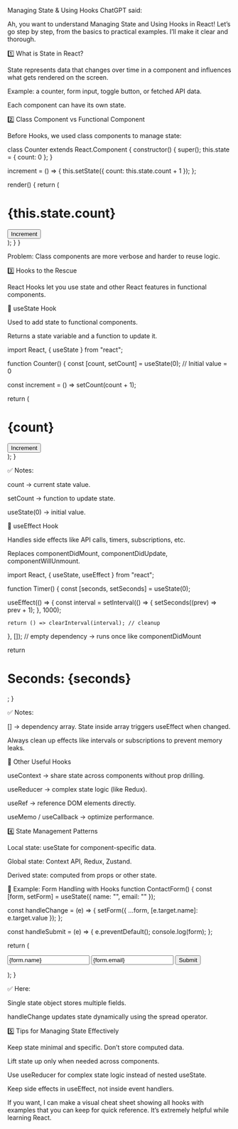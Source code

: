 Managing State & Using Hooks
ChatGPT said:

Ah, you want to understand Managing State and Using Hooks in React! Let’s go step by step, from the basics to practical examples. I’ll make it clear and thorough.

1️⃣ What is State in React?

State represents data that changes over time in a component and influences what gets rendered on the screen.

Example: a counter, form input, toggle button, or fetched API data.

Each component can have its own state.

2️⃣ Class Component vs Functional Component

Before Hooks, we used class components to manage state:

class Counter extends React.Component {
constructor() {
super();
this.state = { count: 0 };
}

increment = () => {
this.setState({ count: this.state.count + 1 });
};

render() {
return (
<div>
<h1>{this.state.count}</h1>
<button onClick={this.increment}>Increment</button>
</div>
);
}
}

Problem: Class components are more verbose and harder to reuse logic.

3️⃣ Hooks to the Rescue

React Hooks let you use state and other React features in functional components.

🔹 useState Hook

Used to add state to functional components.

Returns a state variable and a function to update it.

import React, { useState } from "react";

function Counter() {
const [count, setCount] = useState(0); // Initial value = 0

const increment = () => setCount(count + 1);

return (
<div>
<h1>{count}</h1>
<button onClick={increment}>Increment</button>
</div>
);
}

✅ Notes:

count → current state value.

setCount → function to update state.

useState(0) → initial value.

🔹 useEffect Hook

Handles side effects like API calls, timers, subscriptions, etc.

Replaces componentDidMount, componentDidUpdate, componentWillUnmount.

import React, { useState, useEffect } from "react";

function Timer() {
const [seconds, setSeconds] = useState(0);

useEffect(() => {
const interval = setInterval(() => {
setSeconds((prev) => prev + 1);
}, 1000);

    return () => clearInterval(interval); // cleanup

}, []); // empty dependency → runs once like componentDidMount

return <h1>Seconds: {seconds}</h1>;
}

✅ Notes:

[] → dependency array. State inside array triggers useEffect when changed.

Always clean up effects like intervals or subscriptions to prevent memory leaks.

🔹 Other Useful Hooks

useContext → share state across components without prop drilling.

useReducer → complex state logic (like Redux).

useRef → reference DOM elements directly.

useMemo / useCallback → optimize performance.

4️⃣ State Management Patterns

Local state: useState for component-specific data.

Global state: Context API, Redux, Zustand.

Derived state: computed from props or other state.

🔹 Example: Form Handling with Hooks
function ContactForm() {
const [form, setForm] = useState({ name: "", email: "" });

const handleChange = (e) => {
setForm({ ...form, [e.target.name]: e.target.value });
};

const handleSubmit = (e) => {
e.preventDefault();
console.log(form);
};

return (
<form onSubmit={handleSubmit}>
<input
        type="text"
        name="name"
        value={form.name}
        onChange={handleChange}
        placeholder="Name"
      />
<input
        type="email"
        name="email"
        value={form.email}
        onChange={handleChange}
        placeholder="Email"
      />
<button type="submit">Submit</button>
</form>
);
}

✅ Here:

Single state object stores multiple fields.

handleChange updates state dynamically using the spread operator.

5️⃣ Tips for Managing State Effectively

Keep state minimal and specific. Don’t store computed data.

Lift state up only when needed across components.

Use useReducer for complex state logic instead of nested useState.

Keep side effects in useEffect, not inside event handlers.

If you want, I can make a visual cheat sheet showing all hooks with examples that you can keep for quick reference. It’s extremely helpful while learning React.
